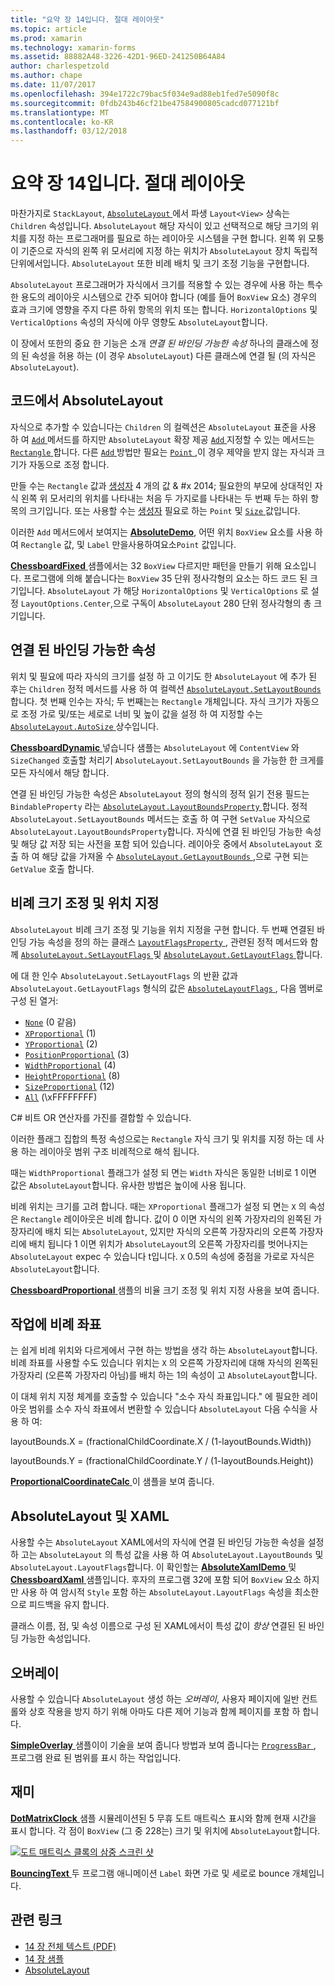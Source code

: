 ```yaml
---
title: "요약 장 14입니다. 절대 레이아웃"
ms.topic: article
ms.prod: xamarin
ms.technology: xamarin-forms
ms.assetid: 88882A48-3226-42D1-96ED-241250B64A84
author: charlespetzold
ms.author: chape
ms.date: 11/07/2017
ms.openlocfilehash: 394e1722c79bac5f034e9ad88eb1fed7e5090f8c
ms.sourcegitcommit: 0fdb243b46cf21be47584900805cadcd077121bf
ms.translationtype: MT
ms.contentlocale: ko-KR
ms.lasthandoff: 03/12/2018
---
```

# <a name="summary-of-chapter-14-absolute-layout"></a>요약 장 14입니다. 절대 레이아웃

마찬가지로 `StackLayout`, [ `AbsoluteLayout` ](https://developer.xamarin.com/api/type/Xamarin.Forms.AbsoluteLayout/) 에서 파생 `Layout<View>` 상속는 `Children` 속성입니다. `AbsoluteLayout` 해당 자식이 있고 선택적으로 해당 크기의 위치를 지정 하는 프로그래머를 필요로 하는 레이아웃 시스템을 구현 합니다. 왼쪽 위 모퉁이 기준으로 자식의 왼쪽 위 모서리에 지정 하는 위치가 `AbsoluteLayout` 장치 독립적 단위에서입니다. `AbsoluteLayout` 또한 비례 배치 및 크기 조정 기능을 구현합니다.

`AbsoluteLayout` 프로그래머가 자식에서 크기를 적용할 수 있는 경우에 사용 하는 특수 한 용도의 레이아웃 시스템으로 간주 되어야 합니다 (예를 들어 `BoxView` 요소) 경우의 효과 크기에 영향을 주지 다른 하위 항목의 위치 또는 합니다. `HorizontalOptions` 및 `VerticalOptions` 속성의 자식에 아무 영향도 `AbsoluteLayout`합니다.

이 장에서 또한의 중요 한 기능은 소개 *연결 된 바인딩 가능한 속성* 하나의 클래스에 정의 된 속성을 허용 하는 (이 경우 `AbsoluteLayout`) 다른 클래스에 연결 될 (의 자식은 `AbsoluteLayout`).

## <a name="absolutelayout-in-code"></a>코드에서 AbsoluteLayout

자식으로 추가할 수 있습니다는 `Children` 의 컬렉션은 `AbsoluteLayout` 표준을 사용 하 여 [ `Add` ](https://developer.xamarin.com/api/member/System.Collections.Generic.ICollection%3CT%3E.Add/p/T/) 메서드를 하지만 `AbsoluteLayout` 확장 제공 [ `Add` ](https://developer.xamarin.com/api/member/Xamarin.Forms.AbsoluteLayout+IAbsoluteList%3CT%3E.Add/p/Xamarin.Forms.View/Xamarin.Forms.Rectangle/Xamarin.Forms.AbsoluteLayoutFlags/) 지정할 수 있는 메서드는 [ `Rectangle` ](https://developer.xamarin.com/api/type/Xamarin.Forms.Rectangle/)합니다. 다른 [ `Add` ](https://developer.xamarin.com/api/member/Xamarin.Forms.AbsoluteLayout+IAbsoluteList%3CT%3E.Add/p/Xamarin.Forms.View/Xamarin.Forms.Point/) 방법만 필요는 [ `Point` ](https://developer.xamarin.com/api/type/Xamarin.Forms.Point/),이 경우 제약을 받지 않는 자식과 크기가 자동으로 조정 합니다.

만들 수는 `Rectangle` 값과 [생성자](https://developer.xamarin.com/api/constructor/Xamarin.Forms.Rectangle.Rectangle/p/System.Double/System.Double/System.Double/System.Double/) 4 개의 값 & #x 2014; 필요한의 부모에 상대적인 자식 왼쪽 위 모서리의 위치를 나타내는 처음 두 가지로를 나타내는 두 번째 두는 하위 항목의 크기입니다. 또는 사용할 수는 [생성자](https://developer.xamarin.com/api/constructor/Xamarin.Forms.Rectangle.Rectangle/p/Xamarin.Forms.Point/Xamarin.Forms.Size/) 필요로 하는 `Point` 및 [ `Size` ](https://developer.xamarin.com/api/type/Xamarin.Forms.Size/) 값입니다.

이러한 `Add` 메서드에서 보여지는 [ **AbsoluteDemo**](https://github.com/xamarin/xamarin-forms-book-samples/tree/master/Chapter14/AbsoluteDemo), 어떤 위치 `BoxView` 요소를 사용 하 여 `Rectangle` 값, 및 `Label` 만을사용하여요소`Point` 값입니다.

[ **ChessboardFixed** ](https://github.com/xamarin/xamarin-forms-book-samples/tree/master/Chapter14/ChessboardFixed) 샘플에서는 32 `BoxView` 다르지만 패턴을 만들기 위해 요소입니다. 프로그램에 의해 붙습니다는 `BoxView` 35 단위 정사각형의 요소는 하드 코드 된 크기입니다. `AbsoluteLayout` 가 해당 `HorizontalOptions` 및 `VerticalOptions` 로 설정 `LayoutOptions.Center`,으로 구독이 `AbsoluteLayout` 280 단위 정사각형의 총 크기입니다.

## <a name="attached-bindable-properties"></a>연결 된 바인딩 가능한 속성

위치 및 필요에 따라 자식의 크기를 설정 하 고 이기도 한 `AbsoluteLayout` 에 추가 된 후는 `Children` 정적 메서드를 사용 하 여 컬렉션 [ `AbsoluteLayout.SetLayoutBounds` ](https://developer.xamarin.com/api/member/Xamarin.Forms.AbsoluteLayout.SetLayoutBounds/p/Xamarin.Forms.BindableObject/Xamarin.Forms.Rectangle/)합니다. 첫 번째 인수는 자식; 두 번째는는 `Rectangle` 개체입니다. 자식 크기가 자동으로 조정 가로 및/또는 세로로 너비 및 높이 값을 설정 하 여 지정할 수는 [ `AbsoluteLayout.AutoSize` ](https://developer.xamarin.com/api/property/Xamarin.Forms.AbsoluteLayout.AutoSize/) 상수입니다.

[ **ChessboardDynamic** ](https://github.com/xamarin/xamarin-forms-book-samples/tree/master/Chapter14/ChessboardDynamic) 넣습니다 샘플는 `AbsoluteLayout` 에 `ContentView` 와 `SizeChanged` 호출할 처리기 `AbsoluteLayout.SetLayoutBounds` 을 가능한 한 크게를 모든 자식에서 해당 합니다.  

연결 된 바인딩 가능한 속성은 `AbsoluteLayout` 정의 형식의 정적 읽기 전용 필드는 `BindableProperty` 라는 [ `AbsoluteLayout.LayoutBoundsProperty` ](https://developer.xamarin.com/api/field/Xamarin.Forms.AbsoluteLayout.LayoutBoundsProperty/)합니다. 정적 `AbsoluteLayout.SetLayoutBounds` 메서드는 호출 하 여 구현 `SetValue` 자식으로 `AbsoluteLayout.LayoutBoundsProperty`합니다. 자식에 연결 된 바인딩 가능한 속성 및 해당 값 저장 되는 사전을 포함 되어 있습니다. 레이아웃 중에서 `AbsoluteLayout` 호출 하 여 해당 값을 가져올 수 [ `AbsoluteLayout.GetLayoutBounds` ](https://developer.xamarin.com/api/member/Xamarin.Forms.AbsoluteLayout.GetLayoutBounds/p/Xamarin.Forms.BindableObject/),으로 구현 되는 `GetValue` 호출 합니다.

## <a name="proportional-sizing-and-positioning"></a>비례 크기 조정 및 위치 지정

`AbsoluteLayout` 비례 크기 조정 및 기능을 위치 지정을 구현 합니다. 두 번째 연결된 바인딩 가능 속성을 정의 하는 클래스 [ `LayoutFlagsProperty` ](https://developer.xamarin.com/api/field/Xamarin.Forms.AbsoluteLayout.LayoutFlagsProperty/), 관련된 정적 메서드와 함께 [ `AbsoluteLayout.SetLayoutFlags` ](https://developer.xamarin.com/api/member/Xamarin.Forms.AbsoluteLayout.SetLayoutFlags/p/Xamarin.Forms.BindableObject/Xamarin.Forms.AbsoluteLayoutFlags/) 및 [ `AbsoluteLayout.GetLayoutFlags` ](https://developer.xamarin.com/api/member/Xamarin.Forms.AbsoluteLayout.GetLayoutFlags/p/Xamarin.Forms.BindableObject/)합니다.

에 대 한 인수 `AbsoluteLayout.SetLayoutFlags` 의 반환 값과 `AbsoluteLayout.GetLayoutFlags` 형식의 값은 [ `AbsoluteLayoutFlags` ](https://developer.xamarin.com/api/type/Xamarin.Forms.AbsoluteLayoutFlags/), 다음 멤버로 구성 된 열거:

- [`None`](https://developer.xamarin.com/api/field/Xamarin.Forms.AbsoluteLayoutFlags.None/) (0 같음)
- [`XProportional`](https://developer.xamarin.com/api/field/Xamarin.Forms.AbsoluteLayoutFlags.XProportional/) (1)
- [`YProportional`](https://developer.xamarin.com/api/field/Xamarin.Forms.AbsoluteLayoutFlags.YProportional/) (2)
- [`PositionProportional`](https://developer.xamarin.com/api/field/Xamarin.Forms.AbsoluteLayoutFlags.PositionProportional/) (3)
- [`WidthProportional`](https://developer.xamarin.com/api/field/Xamarin.Forms.AbsoluteLayoutFlags.WidthProportional/) (4)
- [`HeightProportional`](https://developer.xamarin.com/api/field/Xamarin.Forms.AbsoluteLayoutFlags.HeightProportional/) (8)
- [`SizeProportional`](https://developer.xamarin.com/api/field/Xamarin.Forms.AbsoluteLayoutFlags.SizeProportional/) (12)
- [`All`](https://developer.xamarin.com/api/field/Xamarin.Forms.AbsoluteLayoutFlags.All/) (\xFFFFFFFF)

C# 비트 OR 연산자를 가진를 결합할 수 있습니다.

이러한 플래그 집합의 특정 속성으로는 `Rectangle` 자식 크기 및 위치를 지정 하는 데 사용 하는 레이아웃 범위 구조 비례적으로 해석 됩니다.

때는 `WidthProportional` 플래그가 설정 되 면는 `Width` 자식은 동일한 너비로 1 이면 값은 `AbsoluteLayout`합니다. 유사한 방법은 높이에 사용 됩니다.

비례 위치는 크기를 고려 합니다. 때는 `XProportional` 플래그가 설정 되 면는 `X` 의 속성은 `Rectangle` 레이아웃은 비례 합니다. 값이 0 이면 자식의 왼쪽 가장자리의 왼쪽된 가장자리에 배치 되는 `AbsoluteLayout`, 있지만 자식의 오른쪽 가장자리의 오른쪽 가장자리에 배치 됩니다 1 이면 위치가 `AbsoluteLayout`의 오른쪽 가장자리를 벗어나지는 `AbsoluteLayout` expec 수 있습니다 t입니다. `X` 0.5의 속성에 중점을 가로로 자식은 `AbsoluteLayout`합니다.

[ **ChessboardProportional** ](https://github.com/xamarin/xamarin-forms-book-samples/tree/master/Chapter14/ChessboardProportional) 샘플의 비율 크기 조정 및 위치 지정 사용을 보여 줍니다.

## <a name="working-with-proportional-coordinates"></a>작업에 비례 좌표

는 쉽게 비례 위치와 다르게에서 구현 하는 방법을 생각 하는 `AbsoluteLayout`합니다. 비례 좌표를 사용할 수도 있습니다 위치는 `X` 의 오른쪽 가장자리에 대해 자식의 왼쪽된 가장자리 (오른쪽 가장자리 아님)를 배치 하는 1의 속성이 고 `AbsoluteLayout`합니다.

이 대체 위치 지정 체계를 호출할 수 있습니다 "소수 자식 좌표입니다." 에 필요한 레이아웃 범위를 소수 자식 좌표에서 변환할 수 있습니다 `AbsoluteLayout` 다음 수식을 사용 하 여:

layoutBounds.X = (fractionalChildCoordinate.X / (1-layoutBounds.Width))

layoutBounds.Y = (fractionalChildCoordinate.Y / (1-layoutBounds.Height))

[ **ProportionalCoordinateCalc** ](https://github.com/xamarin/xamarin-forms-book-samples/tree/master/Chapter14/PropCoordCalc) 이 샘플을 보여 줍니다.

## <a name="absolutelayout-and-xaml"></a>AbsoluteLayout 및 XAML

사용할 수는 `AbsoluteLayout` XAML에서의 자식에 연결 된 바인딩 가능한 속성을 설정 하 고는 `AbsoluteLayout` 의 특성 값을 사용 하 여 `AbsoluteLayout.LayoutBounds` 및 `AbsoluteLayout.LayoutFlags`합니다. 이 확인할는 [ **AbsoluteXamlDemo** ](https://github.com/xamarin/xamarin-forms-book-samples/tree/master/Chapter14/AbsoluteXamlDemo) 및 [ **ChessboardXaml** ](https://github.com/xamarin/xamarin-forms-book-samples/tree/master/Chapter14/ChessboardXaml) 샘플입니다. 후자의 프로그램 32에 포함 되어 `BoxView` 요소 하지만 사용 하 여 암시적 `Style` 포함 하는 `AbsoluteLayout.LayoutFlags` 속성을 최소한으로 피드백을 유지 합니다.

클래스 이름, 점, 및 속성 이름으로 구성 된 XAML에서이 특성 값이 *항상* 연결된 된 바인딩 가능한 속성입니다.

## <a name="overlays"></a>오버레이

사용할 수 있습니다 `AbsoluteLayout` 생성 하는 *오버레이*, 사용자 페이지에 일반 컨트롤와 상호 작용을 방지 하기 위해 아마도 다른 제어 기능과 함께 페이지를 포함 하 합니다. 

[ **SimpleOverlay** ](https://github.com/xamarin/xamarin-forms-book-samples/tree/master/Chapter14/SimpleOverlay) 샘플이이 기술을 보여 줍니다 방법과 보여 줍니다는 [ `ProgressBar` ](https://developer.xamarin.com/api/type/Xamarin.Forms.ProgressBar/), 프로그램 완료 된 범위를 표시 하는 작업입니다.

## <a name="some-fun"></a>재미

[ **DotMatrixClock** ](https://github.com/xamarin/xamarin-forms-book-samples/tree/master/Chapter14/DotMatrixClock) 샘플 시뮬레이션된 5 무휴 도트 매트릭스 표시와 함께 현재 시간을 표시 합니다. 각 점이 `BoxView` (그 중 228는) 크기 및 위치에 `AbsoluteLayout`합니다.

[![도트 매트릭스 클록의 삼중 스크린 샷](images/ch14fg08-small.png "도트 매트릭스 클록")](images/ch14fg08-large.png#lightbox "도트 매트릭스 클록")

[ **BouncingText** ](https://github.com/xamarin/xamarin-forms-book-samples/tree/master/Chapter14/BouncingText) 두 프로그램 애니메이션 `Label` 화면 가로 및 세로로 bounce 개체입니다.



## <a name="related-links"></a>관련 링크

- [14 장 전체 텍스트 (PDF)](https://download.xamarin.com/developer/xamarin-forms-book/XamarinFormsBook-Ch14-Apr2016.pdf)
- [14 장 샘플](https://github.com/xamarin/xamarin-forms-book-samples/tree/master/Chapter14)
- [AbsoluteLayout](~/xamarin-forms/user-interface/layouts/absolute-layout.md)
